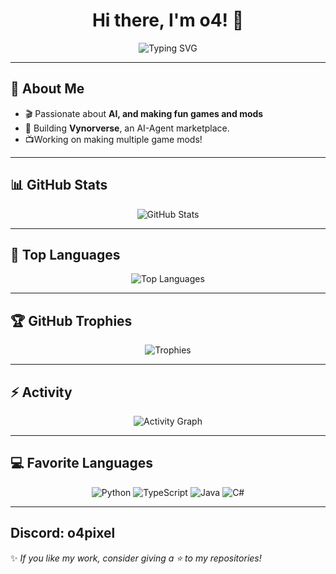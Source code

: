 <h1 align="center">Hi there, I'm o4! 👋</h1>

<p align="center">
  <img src="https://readme-typing-svg.demolab.com?font=Fira+Code&pause=1000&color=blue&width=435&lines=Building+Vynorverse+%26+TwelveLogic;" alt="Typing SVG" />
</p>

---

## 🚀 About Me  
- 🎬 Passionate about **AI, and making fun games and mods**  
- 🌌 Building **Vynorverse**, an AI-Agent marketplace.  
- 📺Working on making multiple game mods!
---

## 📊 GitHub Stats  

<p align="center">
  <img src="https://github-readme-stats.vercel.app/api?username=pixelking990&show_icons=true&theme=tokyonight" alt="GitHub Stats" />
</p>

---

## 💎 Top Languages  

<p align="center">
  <img src="https://github-readme-stats.vercel.app/api/top-langs/?username=pixelking990&layout=compact&theme=tokyonight" alt="Top Languages" />
</p>

---

## 🏆 GitHub Trophies  

<p align="center">
  <img src="https://github-profile-trophy.vercel.app/?username=pixelking990&theme=tokyonight&no-frame=false&no-bg=true&margin-w=10" alt="Trophies" />
</p>

---

## ⚡ Activity  

<p align="center">
  <img src="https://github-readme-activity-graph.vercel.app/graph?username=pixelking990&theme=tokyo-night" alt="Activity Graph" />
</p>

---

## 💻 Favorite Languages  

<p align="center">
  <img src="https://img.shields.io/badge/Python-3776AB?style=for-the-badge&logo=python&logoColor=white" alt="Python" />
  <img src="https://img.shields.io/badge/TypeScript-3178C6?style=for-the-badge&logo=typescript&logoColor=white" alt="TypeScript" />
  <img src="https://img.shields.io/badge/Java-007396?style=for-the-badge&logo=java&logoColor=white" alt="Java" />
  <img src="https://img.shields.io/badge/C%23-239120?style=for-the-badge&logo=csharp&logoColor=white" alt="C#" />
</p>

---
Discord: o4pixel
---
  
✨ _If you like my work, consider giving a ⭐️ to my repositories!_  
